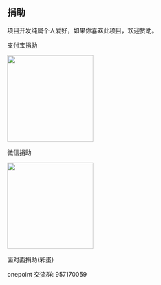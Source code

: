 ## 捐助

项目开发纯属个人爱好，如果你喜欢此项目，欢迎赞助。

[支付宝捐助](https://qr.alipay.com/fkx03599pibb2kfphalmd2a)

<img src="https://cdn.onesrc.cn/uploads/images/alipay.jpg" width="200px">

微信捐助

<img src="https://cdn.onesrc.cn/uploads/images/wechatpay.png" width="200px">

面对面捐助(彩蛋)

onepoint 交流群: 957170059